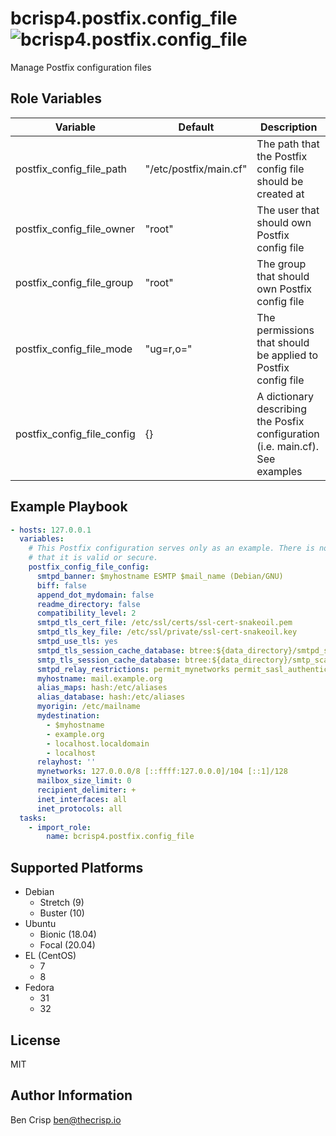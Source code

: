 # bcrisp4.postfix.config_file ![bcrisp4.postfix.config_file](https://github.com/bcrisp4/ansible-collection-postfix/workflows/bcrisp4.postfix.config_file/badge.svg)

Manage Postfix configuration files

## Role Variables

| Variable | Default | Description |
|-|-|-|
| postfix_config_file_path | "/etc/postfix/main.cf" | The path that the Postfix config file should be created at |
| postfix_config_file_owner | "root" | The user that should own Postfix config file |
| postfix_config_file_group | "root" | The group that should own Postfix config file |
| postfix_config_file_mode | "ug=r,o=" | The permissions that should be applied to Postfix config file |
| postfix_config_file_config | {} | A dictionary describing the Posfix configuration (i.e. main.cf). See examples |

## Example Playbook

```yaml
- hosts: 127.0.0.1
  variables:
    # This Postfix configuration serves only as an example. There is no guarantee
    # that it is valid or secure.
    postfix_config_file_config:
      smtpd_banner: $myhostname ESMTP $mail_name (Debian/GNU)
      biff: false
      append_dot_mydomain: false
      readme_directory: false
      compatibility_level: 2
      smtpd_tls_cert_file: /etc/ssl/certs/ssl-cert-snakeoil.pem
      smtpd_tls_key_file: /etc/ssl/private/ssl-cert-snakeoil.key
      smtpd_use_tls: yes
      smtpd_tls_session_cache_database: btree:${data_directory}/smtpd_scache
      smtp_tls_session_cache_database: btree:${data_directory}/smtp_scache
      smtpd_relay_restrictions: permit_mynetworks permit_sasl_authenticated defer_unauth_destination
      myhostname: mail.example.org
      alias_maps: hash:/etc/aliases
      alias_database: hash:/etc/aliases
      myorigin: /etc/mailname
      mydestination: 
        - $myhostname
        - example.org
        - localhost.localdomain
        - localhost
      relayhost: '' 
      mynetworks: 127.0.0.0/8 [::ffff:127.0.0.0]/104 [::1]/128
      mailbox_size_limit: 0
      recipient_delimiter: +
      inet_interfaces: all
      inet_protocols: all
  tasks:
    - import_role:
        name: bcrisp4.postfix.config_file

```
## Supported Platforms

- Debian
  - Stretch (9)
  - Buster (10)
- Ubuntu
  - Bionic (18.04)
  - Focal (20.04)
- EL (CentOS)
  - 7
  - 8
- Fedora
  - 31
  - 32

## License

MIT

## Author Information

Ben Crisp <ben@thecrisp.io>

